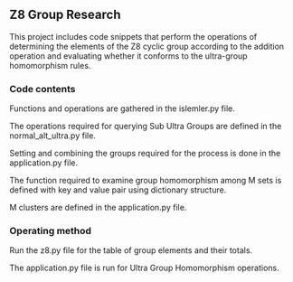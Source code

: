 <h2>Z8 Group Research</h2>
This project includes code snippets that perform the operations of determining the elements of the Z8 cyclic group according to the addition operation and evaluating whether it conforms to the ultra-group homomorphism rules.
<h3>Code contents</h3>
<p>Functions and operations are gathered in the islemler.py file.</p>
<p>The operations required for querying Sub Ultra Groups are defined in the normal_alt_ultra.py file.</p>
<p>Setting and combining the groups required for the process is done in the application.py file.</p>
<p>The function required to examine group homomorphism among M sets is defined with key and value pair using dictionary structure.</p>
<p>M clusters are defined in the application.py file.</p>
<h3>Operating method</h3>
<p>Run the z8.py file for the table of group elements and their totals.</p>
<p>The application.py file is run for Ultra Group Homomorphism operations.</p>
